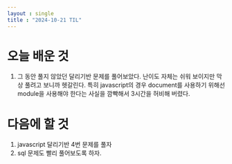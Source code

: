 ```yaml
---
layout : single
title : "2024-10-21 TIL"
---
```



# 오늘 배운 것 

1. 그 동안 풀지 않았던 달리기반 문제를 풀어보았다.
난이도 자체는 쉬워 보이지만 막상 풀려고 보니까 헷갈린다.
특히 javascript의 경우 document를 사용하기 위해선 module을 사용해야 한다는 사실을 깜빡해서 3시간을 허비해 버렸다.

# 다음에 할 것
1. javascript 달리기반 4번 문제를 풀자
2. sql 문제도 빨리 풀어보도록 하자.